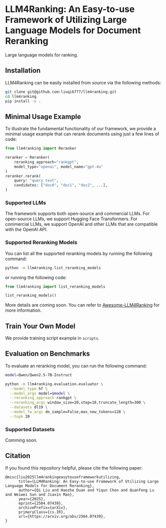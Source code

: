 # LLM4Ranking: An Easy-to-use Framework of Utilizing Large Language Models for Document Reranking
Large language models for ranking.

## Installation

LLM4Ranking can be easily installed from source via the following methods:

```bash
git clone git@github.com:liuqi6777/llm4ranking.git
cd llm4ranking
pip install -e .
```

## Minimal Usage Example

To illustrate the fundamental functionality of our framework, we provide a minimal usage example that can rerank documents using just a few lines of code:
```python
from llm4ranking import Reranker

reranker = Reranker(
    reranking_approach="rankgpt",
    model_type="openai", model_name="gpt-4o"
)
reranker.rerank(
    query: "query text",
    candidates: ["doc0", "doc1", "doc2", ...],
)
```

### Supported LLMs

The framework supports both open-source and commercial LLMs. For open-source LLMs, we support Hugging Face Transformers. For commercial LLMs, we support OpenAI and other LLMs that are compatible with the OpenAI API.

### Supported Reranking Models

You can list all the supported reranking models by running the following command:
```bash
python -m llm4ranking.list_reranking_models
```
or running the following code:
```python
from llm4ranking import list_reranking_models

list_reranking_models()
```
More details are coming soon. You can refer to [Awesome-LLM4Ranking](https://github.com/liuqi6777/Awesome-LLM4Ranking) for more information.

## Train Your Own Model

We provide training script example in `scripts`.

## Evaluation on Benchmarks

To evaluate an reranking model, you can run the following command:
```bash
model=Qwen/Qwen2.5-7B-Instruct

python -m llm4ranking.evaluation.evaluator \
  --model_type hf \
  --model_args model=$model \
  --reranking_approach rankgpt \
  --reranking_args window_size=20,step=10,truncate_length=300 \
  --datasets dl19 \
  --model_fw_args do_sample=False,max_new_tokens=128 \
  --topk 20
```

### Supported Datasets

Comming soon.

## Citation

If you found this repository helpful, please cite the following paper:

```
@misc{liu2025llm4rankingeasytouseframeworkutilizing,
      title={LLM4Ranking: An Easy-to-use Framework of Utilizing Large Language Models for Document Reranking}, 
      author={Qi Liu and Haozhe Duan and Yiqun Chen and Quanfeng Lu and Weiwei Sun and Jiaxin Mao},
      year={2025},
      eprint={2504.07439},
      archivePrefix={arXiv},
      primaryClass={cs.IR},
      url={https://arxiv.org/abs/2504.07439}, 
}
```
